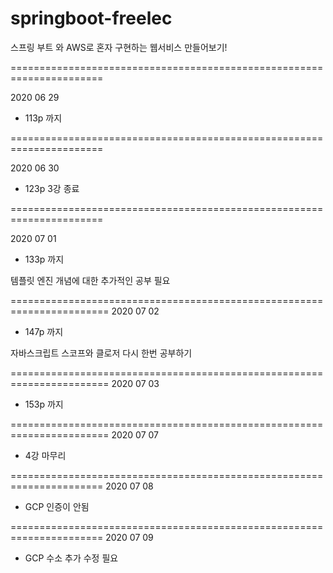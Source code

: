 # springboot-freelec
스프링 부트 와 AWS로 혼자 구현하는 웹서비스 만들어보기!

======================================================================

2020 06 29
- 113p 까지

======================================================================

2020 06 30

- 123p 3강 종료

======================================================================

2020 07 01

- 133p 까지

템플릿 엔진 개념에 대한 추가적인 공부 필요


=======================================================================
2020 07 02

- 147p 까지

자바스크립트 스코프와 클로저 다시 한번 공부하기

=======================================================================
2020 07 03

- 153p 까지


=======================================================================
2020 07 07

- 4강 마무리

======================================================================
2020 07 08

- GCP 인증이 안됨

======================================================================
2020 07 09

- GCP 수소 추가 수정 필요



